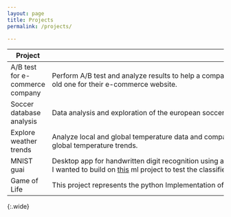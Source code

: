 ```yaml
---
layout: page
title: Projects
permalink: /projects/

---
```


| Project                  | &nbsp;&nbsp;&nbsp;&nbsp;&nbsp;&nbsp;&nbsp;&nbsp;&nbsp;&nbsp;&nbsp;&nbsp;&nbsp;&nbsp;&nbsp;&nbsp;&nbsp;&nbsp;&nbsp;&nbsp;&nbsp;&nbsp;&nbsp;&nbsp;&nbsp;&nbsp;&nbsp;&nbsp;&nbsp;&nbsp;&nbsp;&nbsp;&nbsp;&nbsp;&nbsp;&nbsp;&nbsp;&nbsp;&nbsp;&nbsp;&nbsp;&nbsp;&nbsp;&nbsp;&nbsp;&nbsp;&nbsp;&nbsp;&nbsp;&nbsp;&nbsp;&nbsp;&nbsp;&nbsp;&nbsp;&nbsp;&nbsp;&nbsp;&nbsp;&nbsp;&nbsp;&nbsp;&nbsp;&nbsp;&nbsp;&nbsp;&nbsp;&nbsp;&nbsp;&nbsp;&nbsp;&nbsp;&nbsp;&nbsp;&nbsp;&nbsp;&nbsp;&nbsp;&nbsp;&nbsp;&nbsp;&nbsp;&nbsp;&nbsp;&nbsp;&nbsp;&nbsp;&nbsp;&nbsp;&nbsp;&nbsp;&nbsp;&nbsp;&nbsp;&nbsp;&nbsp;&nbsp;&nbsp;&nbsp;&nbsp;&nbsp;&nbsp;&nbsp;&nbsp;&nbsp;&nbsp;&nbsp;&nbsp;&nbsp;&nbsp;&nbsp;&nbsp;&nbsp;&nbsp;&nbsp;&nbsp;Description&nbsp;&nbsp;&nbsp;&nbsp;&nbsp;&nbsp;&nbsp;&nbsp;&nbsp;&nbsp;&nbsp;&nbsp;&nbsp;&nbsp;&nbsp;&nbsp;&nbsp;&nbsp;&nbsp;&nbsp;&nbsp;&nbsp;&nbsp;&nbsp;&nbsp;&nbsp;&nbsp;&nbsp;&nbsp;&nbsp;&nbsp;&nbsp;&nbsp;&nbsp;&nbsp;&nbsp;&nbsp;&nbsp;&nbsp;&nbsp;&nbsp;&nbsp;&nbsp;&nbsp;&nbsp;                                                                                                                          | Link(s)                                                                                                                                                      |      Category      |
|--------------------------|---------------------------------------------------------------------------------------------------------------------------------------------------------------------------------------------------------------------------------------------------------------------|--------------------------------------------------------------------------------------------------------------------------------------------------------------|:------------------:|
| A/B test for e-commerce company | Perform A/B test and analyze results to help a company decide between a new developed page and an old one for their e-commerce website. |- [repo](https://github.com/Zowlex/Data-Analyst-ND/tree/master/Project3) | data analysis, a/b testing |
| Soccer database analysis | Data analysis and exploration of the european soccer database from kaggle.                                                                                                                                                                                            | - [repo](https://github.com/Zowlex/Data-Analyst-ND/tree/master/Project2)                                                                                     | data analysis      |
| Explore weather trends   | Analyze local and global temperature data and compare the temperature trends where I live to  overall global temperature trends.                                                                                                                                      | - [repo](https://github.com/Zowlex/Data-Analyst-ND/tree/master/Project1)                                                                                     | data analysis      |
| MNIST guai               | Desktop app for handwritten digit recognition using a machine learning classifier.<br>I wanted to  build on [this](https://github.com/Zowlex/100DaysofMLCode/blob/master/End-to-end%20ML%20project/Classification.ipynb) ml project to test the classifier in real-time. | - [repo](https://github.com/Zowlex/Python-projects/tree/master/mnist_guai)                                                                                   | machine learning,  |
| Game of Life             | This project represents the python Implementation of John Conway's game of life using  pygame library                                                                                                                                                                 | - [repo](https://github.com/Zowlex/Python-projects/tree/master/gameoflife) - [blogpost](http://fareslassoued.ml/Blog/programming/2020/03/21/gameoflife.html) | game programming   |
{:.wide}
